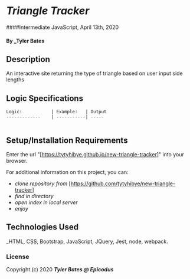 ﻿# _Triangle Tracker_

####Intermediate JavaScript,  April 13th, 2020

#### By _Tyler Bates 

## Description

An interactive site returning the type of triangle based on user input side lengths
## Logic Specifications
```
Logic:           | Example:   | Output
-------------    | -----------| ----- 


```

## Setup/Installation Requirements

Enter the url "[https://tytyhibye.github.io/new-triangle-tracker]" into your browser.

For additional information on this project, you can:
* _clone repository from_ [https://github.com/tytyhibye/new-triangle-tracker]
* _find in directory_
* _open index in local server_
* _enjoy_


## Technologies Used

_HTML, CSS, Bootstrap, JavaScript, JQuery, Jest, node, webpack.

### License


Copyright (c) 2020 **_Tyler Bates @ Epicodus_**
```
